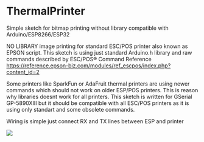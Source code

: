# ThermalPrinter
Simple sketch for bitmap printing without library compatible with Arduino/ESP8266/ESP32

NO LIBRARY image printing for standard ESC/POS printer also known as EPSON script.
This sketch is using just standard Arduino.h library and raw commands described
by ESC/POS® Command Reference
https://reference.epson-biz.com/modules/ref_escpos/index.php?content_id=2
 
Some printers like SparkFun or AdaFruit thermal printers are using newer commands
which should not work on older ESP/POS printers. This is reason why libraries doesnt work
for all printers. This sketch is written for GSerial GP-5890XIII but it should be 
compatible with all ESC/POS printers as it is using only standart and some obsolete commands.

Wiring is simple just connect RX and TX lines between ESP and printer

![](printing.gif)
